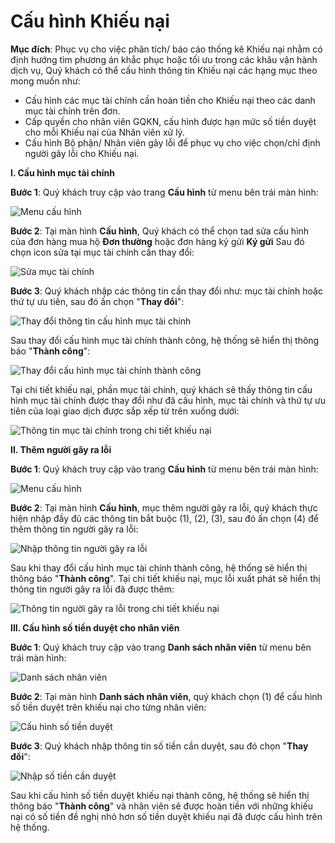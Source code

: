 # Cấu hình Khiếu nại

**Mục đích**: Phục vụ cho việc phân tích/ báo cáo thống kê Khiếu nại nhằm có định hướng tìm phương án khắc phục hoặc tối ưu trong các khâu vận hành dịch vụ, Quý khách có thể cấu hình thông tin Khiếu nại các hạng mục theo mong muốn như:

- Cấu hình các mục tài chính cần hoàn tiền cho Khiếu nại theo các danh mục tài chính trên đơn.
- Cấp quyền cho nhân viên GQKN, cấu hình được hạn mức số tiền duyệt cho mỗi Khiếu nại của Nhân viên xử lý.
- Cấu hình Bộ phận/ Nhân viên gây lỗi để phục vụ cho việc chọn/chỉ định người gây lỗi cho Khiếu nại.

**I. Cấu hình mục tài chính**

**Bước 1**: Quý khách truy cập vào trang **Cấu hình** từ menu bên trái màn hình:

![Menu c&#x1EA5;u h&#xEC;nh](https://user-images.githubusercontent.com/64824123/103725340-ee208080-5008-11eb-96b9-37d7ba21ab50.png)

**Bước 2**: Tại màn hình **Cấu hình**, Quý khách có thể chọn tad sửa cấu hình của đơn hàng mua hộ **Đơn thường** hoặc đơn hàng ký gửi **Ký gửi** Sau đó chọn icon sửa tại mục tài chính cần thay đổi:

![S&#x1EED;a m&#x1EE5;c t&#xE0;i ch&#xED;nh](https://user-images.githubusercontent.com/64824123/103725527-5e2f0680-5009-11eb-90ba-e880ba282211.png)

**Bước 3**: Quý khách nhập các thông tin cần thay đổi như: mục tài chính hoặc thứ tự ưu tiên, sau đó ấn chọn "**Thay đổi**":

![Thay &#x111;&#x1ED5;i th&#xF4;ng tin c&#x1EA5;u h&#xEC;nh m&#x1EE5;c t&#xE0;i ch&#xED;nh](https://user-images.githubusercontent.com/64824123/103725769-df869900-5009-11eb-927e-208a042763a9.png)

Sau thay đổi cấu hình mục tài chính thành công, hệ thống sẽ hiển thị thông báo "**Thành công**":

![Thay &#x111;&#x1ED5;i c&#x1EA5;u h&#xEC;nh m&#x1EE5;c t&#xE0;i ch&#xED;nh th&#xE0;nh c&#xF4;ng](https://user-images.githubusercontent.com/64824123/103725877-1e1c5380-500a-11eb-95b4-6e78fa10d439.png)

Tại chi tiết khiếu nại, phần mục tài chính, quý khách sẽ thấy thông tin cấu hình mục tài chính được thay đổi như đã cấu hình, mục tài chính và thứ tự ưu tiên của loại giao dịch được sắp xếp từ trên xuống dưới:

![Th&#xF4;ng tin m&#x1EE5;c t&#xE0;i ch&#xED;nh trong chi ti&#x1EBF;t khi&#x1EBF;u n&#x1EA1;i](https://user-images.githubusercontent.com/64824123/103726433-7ef85b80-500b-11eb-8d24-eaedfe7f8549.png)

**II. Thêm người gây ra lỗi**

**Bước 1**: Quý khách truy cập vào trang **Cấu hình** từ menu bên trái màn hình:

![Menu c&#x1EA5;u h&#xEC;nh](https://user-images.githubusercontent.com/64824123/103725340-ee208080-5008-11eb-96b9-37d7ba21ab50.png)

**Bước 2**: Tại màn hình **Cấu hình**, mục thêm người gây ra lỗi, quý khách thực hiện nhập đầy đủ các thông tin bắt buộc \(1\), \(2\), \(3\), sau đó ấn chọn \(4\) để thêm thông tin người gây ra lỗi:

![Nh&#x1EAD;p th&#xF4;ng tin ng&#x1B0;&#x1EDD;i g&#xE2;y ra l&#x1ED7;i](https://user-images.githubusercontent.com/64824123/103728796-8b7fb280-5011-11eb-9108-4c4ceadf27e6.png)

Sau khi thay đổi cấu hình mục tài chính thành công, hệ thống sẽ hiển thị thông báo "**Thành công**". Tại chi tiết khiếu nại, mục lỗi xuất phát sẽ hiển thị thông tin người gây ra lỗi đã được thêm:

![Th&#xF4;ng tin ng&#x1B0;&#x1EDD;i g&#xE2;y ra l&#x1ED7;i trong chi ti&#x1EBF;t khi&#x1EBF;u n&#x1EA1;i](https://user-images.githubusercontent.com/64824123/103738881-51211000-5027-11eb-884d-832aba054bed.png)

**III. Cấu hình số tiền duyệt cho nhân viên**

**Bước 1**: Quý khách truy cập vào trang **Danh sách nhân viên** từ menu bên trái màn hình:

![Danh s&#xE1;ch nh&#xE2;n vi&#xEA;n](https://user-images.githubusercontent.com/64824123/103739265-f50abb80-5027-11eb-858a-1970704afe29.png)

**Bước 2**: Tại màn hình **Danh sách nhân viên**, quý khách chọn \(1\) để cấu hình số tiền duyệt trên khiếu nại cho từng nhân viên:

![C&#x1EA5;u h&#xEC;nh s&#x1ED1; ti&#x1EC1;n duy&#x1EC7;t](https://user-images.githubusercontent.com/64824123/103740064-28017f00-5029-11eb-9fdc-c7fd5a5e1c3e.png)

**Bước 3**: Quý khách nhập thông tin số tiền cần duyệt, sau đó chọn "**Thay đổi**":

![Nh&#x1EAD;p s&#x1ED1; ti&#x1EC1;n c&#x1EA7;n duy&#x1EC7;t](https://user-images.githubusercontent.com/64824123/103740720-5f246000-502a-11eb-8d4f-8f230051d939.png)

Sau khi cấu hình số tiền duyệt khiếu nại thành công, hệ thống sẽ hiển thị thông báo "**Thành công**" và nhân viên sẽ được hoàn tiền với những khiếu nại có số tiền đề nghị nhỏ hơn số tiền duyệt khiếu nại đã được cấu hình trên hệ thống.

